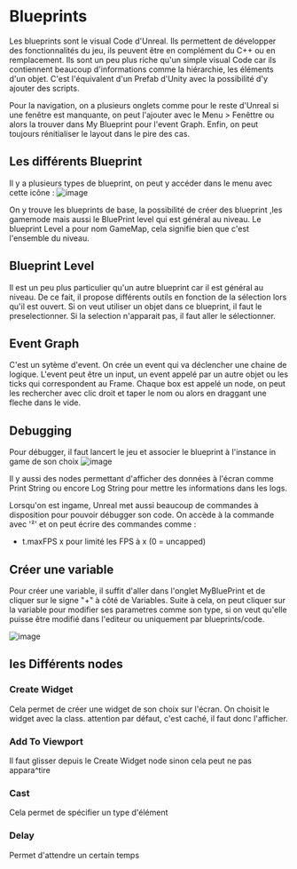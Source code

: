 # Blueprints

Les blueprints sont le visual Code d'Unreal. Ils permettent de développer des fonctionnalités du jeu, ils peuvent être en complément du C++ ou en remplacement. Ils sont un peu plus riche qu'un simple visual Code car ils contiennent beaucoup d'informations comme la hiérarchie, les éléments d'un objet. C'est l'équivalent d'un Prefab d'Unity avec la possibilité d'y ajouter des scripts.

Pour la navigation, on a plusieurs onglets comme pour le reste d'Unreal si une fenêtre est manquante, on peut l'ajouter avec le Menu > Fenêttre ou alors la trouver dans My Blueprint pour l'event Graph. Enfin, on peut toujours rénitialiser le layout dans le pire des cas.

## Les différents Blueprint

Il y a plusieurs types de blueprint, on peut y accéder dans le menu avec cette icône :
![image](https://user-images.githubusercontent.com/58773222/188317774-b97485f7-ad58-49f6-bfff-f4d00bce9bc9.png)

On y trouve les blueprints de base, la possibilité de créer des blueprint ,les gamemode mais aussi le BluePrint level qui est général au niveau. Le blueprint Level a pour nom GameMap, cela signifie bien que c'est l'ensemble du niveau.

## Blueprint Level
Il est un peu plus particulier qu'un autre blueprint car il est général au niveau. De ce fait, il propose différents outils en fonction de la sélection lors qu'il est ouvert. Si on veut utiliser un objet dans ce blueprint, il faut le preselectionner. Si la selection n'apparait pas, il faut aller le sélectionner.


## Event Graph

C'est un sytème d'event. On crée un event qui va déclencher une chaine de logique. L'event peut être un input, un event appelé par un autre objet ou les ticks qui correspondent au Frame. Chaque box est appelé un node, on peut les rechercher avec clic droit et taper le nom ou alors en draggant une fleche dans le vide.

## Debugging
Pour débugger, il faut lancert le jeu et associer le blueprint à l'instance in game de son choix
![image](https://user-images.githubusercontent.com/58773222/188307501-f7924897-6159-403e-bfe6-386def6c04d7.png)

Il y aussi des nodes permettant d'afficher des données à l'écran comme Print String ou encore Log String pour mettre les informations dans les logs.

Lorsqu'on est ingame, Unreal met aussi beaucoup de commandes à disposition pour pouvoir débugger son code. On accède à la commande avec '²' et on peut écrire des commandes comme :

* t.maxFPS x pour limité les FPS à x (0 = uncapped)

## Créer une variable
Pour créer une variable, il suffit d'aller dans l'onglet MyBluePrint et de cliquer sur le signe "+" à côté de Variables. Suite à cela, on peut cliquer sur la variable pour modifier ses parametres comme son type, si on veut qu'elle puisse être modifié dans l'editeur ou uniquement par blueprints/code.

![image](https://user-images.githubusercontent.com/58773222/188307659-4af72a8e-c427-4e97-acd3-0291e03e82d9.png)


## les Différents nodes

### Create Widget
Cela permet de créer une widget de son choix sur l'écran. On choisit le widget avec la class. attention par défaut, c'est caché, il faut donc l'afficher.

### Add To Viewport
Il faut glisser depuis le Create Widget node sinon cela peut ne pas appara^tire

### Cast
Cela permet de spécifier un type d'élément

### Delay
Permet d'attendre un certain temps
